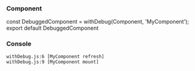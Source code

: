 ### Component

const DebuggedComponent = withDebug(Component, 'MyComponent');
export default DebuggedComponent

### Console

```
withDebug.js:6 [MyComponent refresh]
withDebug.js:9 [MyComponent mount]
```
